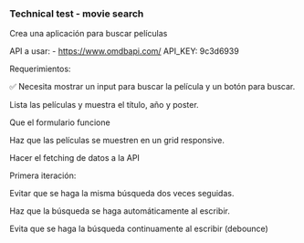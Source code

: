 ### Technical test - movie search

Crea una aplicación para buscar películas

API a usar: - https://www.omdbapi.com/ API_KEY: 9c3d6939

Requerimientos:

✅ Necesita mostrar un input para buscar la película y un botón para buscar.

Lista las películas y muestra el título, año y poster.

Que el formulario funcione

Haz que las películas se muestren en un grid responsive.

Hacer el fetching de datos a la API

Primera iteración:

Evitar que se haga la misma búsqueda dos veces seguidas.

Haz que la búsqueda se haga automáticamente al escribir.

Evita que se haga la búsqueda continuamente al escribir (debounce)
